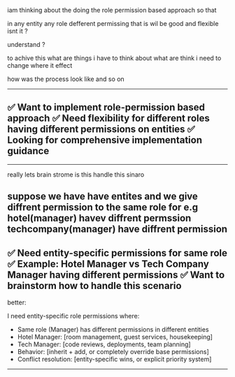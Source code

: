 

iam thinking about the doing the role permission based approach so that 

in any entity any role defferent permissing that is wil be good and flexible  isnt it ?

understand ?

to achive this what are things i have to think about what are think i need to change where it effect 

how was the process look like and so on

---
✅ Want to implement role-permission based approach
✅ Need flexibility for different roles having different permissions on entities
✅ Looking for comprehensive implementation guidance
--


-----
really lets brain strome is this handle this sinaro

suppose we have have entites and we give diffrent permission to the same role for e.g hotel(manager) havev diffrent permssion techcompany(manager) have diffrent permission
----
✅ Need entity-specific permissions for same role
✅ Example: Hotel Manager vs Tech Company Manager having different permissions
✅ Want to brainstorm how to handle this scenario
-------------
better:

I need entity-specific role permissions where:
- Same role (Manager) has different permissions in different entities
- Hotel Manager: [room management, guest services, housekeeping]
- Tech Manager: [code reviews, deployments, team planning]
- Behavior: [inherit + add, or completely override base permissions]
- Conflict resolution: [entity-specific wins, or explicit priority system]
------------